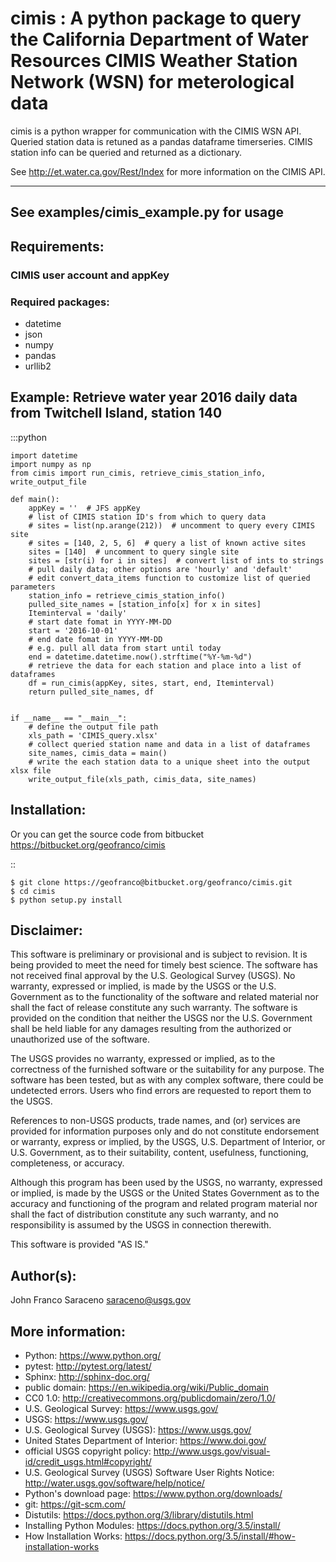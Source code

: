 cimis : A python package to query the California Department of Water Resources CIMIS 
Weather Station Network (WSN) for meterological data
=============================================================

cimis is a python wrapper for communication with the CIMIS WSN API.
Queried station data is retuned as a pandas dataframe timerseries. 
CIMIS station info can be queried and returned as a dictionary.

See http://et.water.ca.gov/Rest/Index for more information on the CIMIS API.

--------
See examples/cimis_example.py for usage
---------
Requirements:
--------------
### CIMIS user account and appKey ###
### Required packages: ###

* datetime
* json
* numpy
* pandas
* urllib2

Example: Retrieve water year 2016 daily data from Twitchell Island, station 140
-------------------------------------------------------------------------------
:::python

	import datetime
	import numpy as np
	from cimis import run_cimis, retrieve_cimis_station_info, write_output_file

	def main():
		appKey = ''  # JFS appKey
		# list of CIMIS station ID's from which to query data
		# sites = list(np.arange(212))  # uncomment to query every CIMIS site
		# sites = [140, 2, 5, 6]  # query a list of known active sites
		sites = [140]  # uncomment to query single site
		sites = [str(i) for i in sites]  # convert list of ints to strings
		# pull daily data; other options are 'hourly' and 'default'
		# edit convert_data_items function to customize list of queried parameters
		station_info = retrieve_cimis_station_info()
		pulled_site_names = [station_info[x] for x in sites]
		Iteminterval = 'daily'
		# start date fomat in YYYY-MM-DD
		start = '2016-10-01'
		# end date fomat in YYYY-MM-DD
		# e.g. pull all data from start until today
		end = datetime.datetime.now().strftime("%Y-%m-%d")
		# retrieve the data for each station and place into a list of dataframes
		df = run_cimis(appKey, sites, start, end, Iteminterval)
		return pulled_site_names, df


	if __name__ == "__main__":
		# define the output file path
		xls_path = 'CIMIS_query.xlsx'
		# collect queried station name and data in a list of dataframes
		site_names, cimis_data = main()
		# write the each station data to a unique sheet into the output xlsx file
		write_output_file(xls_path, cimis_data, site_names)



Installation:
------------

Or you can get the source code from bitbucket
https://bitbucket.org/geofranco/cimis

::

	$ git clone https://geofranco@bitbucket.org/geofranco/cimis.git
	$ cd cimis
	$ python setup.py install


Disclaimer:
----------

This software is preliminary or provisional and is subject to revision. It is being provided to meet the need for timely
best science. The software has not received final approval by the U.S. Geological Survey (USGS). No warranty, expressed
or implied, is made by the USGS or the U.S. Government as to the functionality of the software and related material nor
shall the fact of release constitute any such warranty. The software is provided on the condition that neither the USGS
nor the U.S. Government shall be held liable for any damages resulting from the authorized or unauthorized use of the
software.

The USGS provides no warranty, expressed or implied, as to the correctness of the furnished software or the suitability
for any purpose. The software has been tested, but as with any complex software, there could be undetected errors. Users
who find errors are requested to report them to the USGS.

References to non-USGS products, trade names, and (or) services are provided for information purposes only and do not
constitute endorsement or warranty, express or implied, by the USGS, U.S. Department of Interior, or U.S. Government, as
to their suitability, content, usefulness, functioning, completeness, or accuracy.

Although this program has been used by the USGS, no warranty, expressed or implied, is made by the USGS or the United
States Government as to the accuracy and functioning of the program and related program material nor shall the fact of
distribution constitute any such warranty, and no responsibility is assumed by the USGS in connection therewith.

This software is provided "AS IS."


Author(s):
------
John Franco Saraceno <saraceno@usgs.gov>

More information:
-----------------
* Python: https://www.python.org/
* pytest: http://pytest.org/latest/
* Sphinx: http://sphinx-doc.org/
* public domain: https://en.wikipedia.org/wiki/Public_domain
* CC0 1.0: http://creativecommons.org/publicdomain/zero/1.0/
* U.S. Geological Survey: https://www.usgs.gov/
* USGS: https://www.usgs.gov/
* U.S. Geological Survey (USGS): https://www.usgs.gov/
* United States Department of Interior: https://www.doi.gov/
* official USGS copyright policy: http://www.usgs.gov/visual-id/credit_usgs.html#copyright/
* U.S. Geological Survey (USGS) Software User Rights Notice: http://water.usgs.gov/software/help/notice/
* Python's download page: https://www.python.org/downloads/
* git: https://git-scm.com/
* Distutils: https://docs.python.org/3/library/distutils.html
* Installing Python Modules: https://docs.python.org/3.5/install/
* How Installation Works: https://docs.python.org/3.5/install/#how-installation-works
